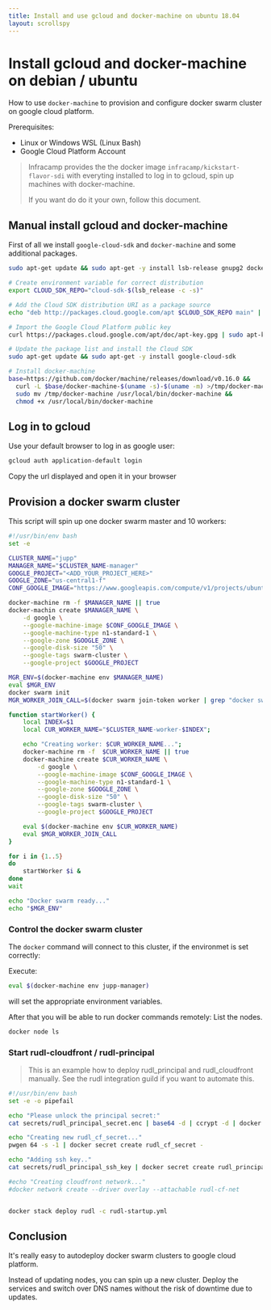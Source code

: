 ```yaml
---
title: Install and use gcloud and docker-machine on ubuntu 18.04
layout: scrollspy
---
```


# Install gcloud and docker-machine on debian / ubuntu

How to use `docker-machine` to provision and configure docker swarm cluster on google cloud platform.

Prerequisites:
- Linux or Windows WSL (Linux Bash)
- Google Cloud Platform Account

> Infracamp provides the the docker image `infracamp/kickstart-flavor-sdi` with everyting
> installed to log in to gcloud, spin up machines with docker-machine.
>
> If you want do do it your own, follow this document.

## Manual install gcloud and docker-machine

First of all we install `google-cloud-sdk` and `docker-machine` and some additional
packages.

```bash
sudo apt-get update && sudo apt-get -y install lsb-release gnupg2 docker.io

# Create environment variable for correct distribution
export CLOUD_SDK_REPO="cloud-sdk-$(lsb_release -c -s)"

# Add the Cloud SDK distribution URI as a package source
echo "deb http://packages.cloud.google.com/apt $CLOUD_SDK_REPO main" | sudo tee -a /etc/apt/sources.list.d/google-cloud-sdk.list

# Import the Google Cloud Platform public key
curl https://packages.cloud.google.com/apt/doc/apt-key.gpg | sudo apt-key add -

# Update the package list and install the Cloud SDK
sudo apt-get update && sudo apt-get -y install google-cloud-sdk

# Install docker-machine
base=https://github.com/docker/machine/releases/download/v0.16.0 &&
  curl -L $base/docker-machine-$(uname -s)-$(uname -m) >/tmp/docker-machine &&
  sudo mv /tmp/docker-machine /usr/local/bin/docker-machine &&
  chmod +x /usr/local/bin/docker-machine

```
## Log in to gcloud

Use your default browser to log in as google user:

```bash
gcloud auth application-default login
```
Copy the url displayed and open it in your browser

## Provision a docker swarm cluster

This script will spin up one docker swarm master and 10 workers:

```bash
#!/usr/bin/env bash
set -e

CLUSTER_NAME="jupp"
MANAGER_NAME="$CLUSTER_NAME-manager"
GOOGLE_PROJECT="<ADD_YOUR_PROJECT_HERE>"
GOOGLE_ZONE="us-central1-f"
CONF_GOOGLE_IMAGE="https://www.googleapis.com/compute/v1/projects/ubuntu-os-cloud/global/images/family/ubuntu-1804-lts"

docker-machine rm -f $MANAGER_NAME || true
docker-machin create $MANAGER_NAME \
    -d google \
    --google-machine-image $CONF_GOOGLE_IMAGE \
    --google-machine-type n1-standard-1 \
    --google-zone $GOOGLE_ZONE \
    --google-disk-size "50" \
    --google-tags swarm-cluster \
    --google-project $GOOGLE_PROJECT

MGR_ENV=$(docker-machine env $MANAGER_NAME)
eval $MGR_ENV
docker swarm init
MGR_WORKER_JOIN_CALL=$(docker swarm join-token worker | grep "docker swarm join")

function startWorker() {
    local INDEX=$1
    local CUR_WORKER_NAME="$CLUSTER_NAME-worker-$INDEX";

    echo "Creating worker: $CUR_WORKER_NAME...";
    docker-machine rm -f  $CUR_WORKER_NAME || true
    docker-machine create $CUR_WORKER_NAME \
        -d google \
        --google-machine-image $CONF_GOOGLE_IMAGE \
        --google-machine-type n1-standard-1 \
        --google-zone $GOOGLE_ZONE \
        --google-disk-size "50" \
        --google-tags swarm-cluster \
        --google-project $GOOGLE_PROJECT

    eval $(docker-machine env $CUR_WORKER_NAME)
    eval $MGR_WORKER_JOIN_CALL
}

for i in {1..5}
do
    startWorker $i &
done
wait

echo "Docker swarm ready..."
echo "$MGR_ENV"
```
### Control the docker swarm cluster

The `docker` command will connect to this cluster, if the environmet is set
correctly:

Execute:

```bash
eval $(docker-machine env jupp-manager)
```
will set the appropriate environment variables.

After that you will be able to run docker commands remotely: List the nodes.

```bash
docker node ls
```


### Start rudl-cloudfront / rudl-principal

> This is an example how to deploy rudl_principal and rudl_cloudfront manually.
> See the rudl integration guild if you want to automate this.

```bash
#!/usr/bin/env bash
set -e -o pipefail

echo "Please unlock the principal secret:"
cat secrets/rudl_principal_secret.enc | base64 -d | ccrypt -d | docker secret create rudl_principal_secret -

echo "Creating new rudl_cf_secret..."
pwgen 64 -s -1 | docker secret create rudl_cf_secret -

echo "Adding ssh key.."
cat secrets/rudl_principal_ssh_key | docker secret create rudl_principal_ssh_key -

#echo "Creating cloudfront network..."
#docker network create --driver overlay --attachable rudl-cf-net


docker stack deploy rudl -c rudl-startup.yml
```

## Conclusion

It's really easy to autodeploy docker swarm clusters to google cloud platform.

Instead of updating nodes, you can spin up a new cluster. Deploy the services and
switch over DNS names without the risk of downtime due to updates.


